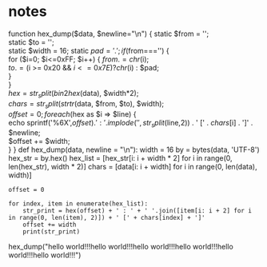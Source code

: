 # notes
function hex_dump($data, $newline="\n") { 
static $from = '';   
static $to = '';    
static $width = 16; static $pad = '.';  
 if ($from==='')   {     
     for ($i=0; $i<=0xFF; $i++)  { 
         $from .= chr($i);       
         $to .= ($i >= 0x20 && $i <= 0x7E) ? chr($i) : $pad;   
     }   
 }    
$hex = str_split(bin2hex($data), $width*2);   
$chars = str_split(strtr($data, $from, $to), $width);    
$offset = 0;   
foreach ($hex as $i => $line)   {     
    echo sprintf('%6X',$offset).' : '.implode(' ', str_split($line,2)) . ' [' . $chars[$i] . ']' . $newline;    
   $offset += $width;   
  } 
} 
def hex_dump(data, newline = "\n"):
    width = 16
    by = bytes(data, 'UTF-8')
    hex_str = by.hex()
    hex_list = [hex_str[i: i + width * 2] for i in range(0, len(hex_str), width * 2)]
    chars = [data[i: i + width] for i in range(0, len(data), width)]

    offset = 0

    for index, item in enumerate(hex_list):
        str_print = hex(offset) + ' : ' + ' '.join([item[i: i + 2] for i in range(0, len(item), 2)]) + ' [' + chars[index] + ']'
        offset += width
        print(str_print)


hex_dump("hello world!!!hello world!!!hello world!!!hello world!!!hello world!!!hello world!!!")
